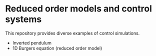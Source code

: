 # Reduced order models and control systems
This repository provides diverse examples of control simulations.
- Inverted pendulum
- 1D Burgers equation (reduced order model)
